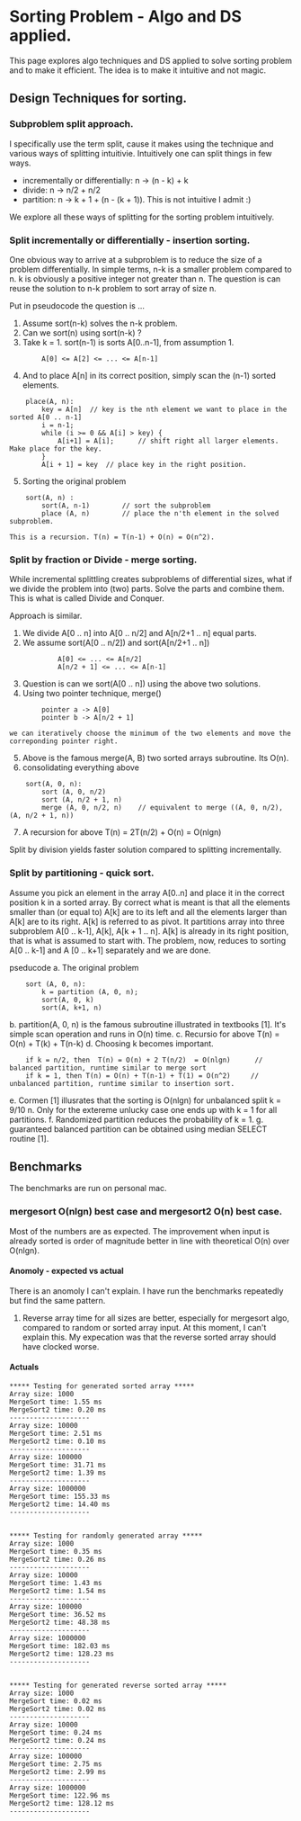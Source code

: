 # Sorting Problem - Algo and DS applied.  
This page explores algo techniques and DS applied to solve sorting problem and to make it efficient. The idea is to make it intuitive and not magic.


## Design Techniques for sorting. 

### Subproblem split approach. 
I specifically use the term split, cause it makes using the technique and various ways of splitting intuitivie. Intuitively one can split things in few ways.
+ incrementally or differentially:  n ->  (n - k)   +  k
+ divide:  n -> n/2 + n/2
+ partition: n ->  k + 1 +  (n - (k + 1)). This is not intuitive I admit :)

We explore all these ways of splitting for the sorting problem intuitively. 

### Split incrementally or differentially - insertion sorting.
One obvious way to arrive at a subproblem is to reduce the size of a problem differentially. In simple terms, n-k is a smaller problem compared to 
n.  k is obviously a positive integer not greater than n. The question is can reuse the solution to n-k problem to sort array of size n. 

Put in pseudocode the question is ... 
1. Assume sort(n-k) solves the n-k problem.
2. Can we sort(n) using sort(n-k) ? 
3. Take k = 1. sort(n-1) is sorts A[0..n-1], from assumption 1. 
```
        A[0] <= A[2] <= ... <= A[n-1]   
```
4. And to place A[n] in its correct position, simply scan the (n-1) sorted elements. 
```
    place(A, n):    
        key = A[n]  // key is the nth element we want to place in the sorted A[0 .. n-1]
        i = n-1;
        while (i >= 0 && A[i] > key) {
            A[i+1] = A[i];      // shift right all larger elements.  Make place for the key. 
        }
        A[i + 1] = key  // place key in the right position. 
```
5. Sorting the original problem
``` 
    sort(A, n) : 
        sort(A, n-1)        // sort the subproblem 
        place (A, n)        // place the n'th element in the solved subproblem.
``` 
    This is a recursion. T(n) = T(n-1) + O(n) = O(n^2). 


### Split by fraction or Divide - merge sorting.
While incremental splittling creates subproblems of differential sizes, what if we divide the problem into (two) parts. Solve the parts and combine them.
This is what is called Divide and Conquer.

Approach is similar. 
1. We divide A[0 .. n] into A[0 .. n/2] and A[n/2+1 .. n] equal parts. 
2. We assume sort(A[0 .. n/2]) and sort(A[n/2+1 .. n])
```
            A[0] <= ... <= A[n/2]   
            A[n/2 + 1] <= ... <= A[n-1]   
```
3. Question is can we sort(A[0 .. n]) using the above two solutions. 
4. Using two pointer technique,   merge()
```
        pointer a -> A[0]
        pointer b -> A[n/2 + 1] 
```
    we can iteratively choose the minimum of the two elements and move the correponding pointer right. 
5. Above is the famous merge(A, B) two sorted arrays subroutine. Its O(n). 
6. consolidating everything above 
```
    sort(A, 0, n): 
        sort (A, 0, n/2)
        sort (A, n/2 + 1, n)
        merge (A, 0, n/2, n)    // equivalent to merge ((A, 0, n/2), (A, n/2 + 1, n)) 
```
7. A recursion for above 
    T(n) = 2T(n/2) + O(n) = O(nlgn)

Split by division yields faster solution compared to splitting incrementally. 
 

### Split by partitioning - quick sort.
Assume you pick an element in the array A[0..n] and place it in the correct position k in a sorted array. By correct what is meant is that all the elements 
smaller than (or equal to)  A[k] are to its left and all the elements larger than A[k] are to its right. A[k] is referred to as pivot. It partitions array 
into three subproblem A[0 .. k-1], A[k], A[k + 1 .. n]. A[k] is already in its right position, that is what is assumed to start with. The problem, now, 
reduces to sorting A[0 .. k-1] and A [0 .. k+1] separately and we are done. 

pseducode 
a. The original problem
```
    sort (A, 0, n): 
        k = partition (A, 0, n);  
        sort(A, 0, k)
        sort(A, k+1, n)
```
b. partition(A, 0, n) is the famous subroutine illustrated in textbooks [1]. It's simple scan operation and runs in O(n) time. 
c. Recursio for above 
    T(n) = O(n) + T(k) + T(n-k)
d. Choosing k becomes important.  
```
    if k = n/2, then  T(n) = O(n) + 2 T(n/2)  = O(nlgn)      // balanced partition, runtime similar to merge sort
    if k = 1, then T(n) = O(n) + T(n-1) + T(1) = O(n^2)     // unbalanced partition, runtime similar to insertion sort. 
``` 
e. Cormen [1] illusrates that the sorting is O(nlgn) for unbalanced split k = 9/10 n. Only for the extereme unlucky case one ends up with k = 1 for all partitions. 
f. Randomized partition reduces the probability of k = 1. 
g. guaranteed balanced partition can be obtained using median SELECT routine [1].


## Benchmarks 
The benchmarks are run on personal mac.

### mergesort O(nlgn) best case and mergesort2 O(n) best case.
Most of the numbers are as expected. The improvement when input is already sorted is order of magnitude better in line with theoretical O(n) over O(nlgn). 


#### Anomoly - expected vs actual
There is an anomoly I can't explain. I have run the benchmarks repeatedly but find the same pattern. 

1. Reverse array time for all sizes are better, especially for mergesort algo, compared to random or sorted array input. 
At this moment, I can't explain this. My expecation was that the reverse sorted array should have clocked worse. 


#### Actuals
```
***** Testing for generated sorted array *****
Array size: 1000
MergeSort time: 1.55 ms
MergeSort2 time: 0.20 ms
--------------------
Array size: 10000
MergeSort time: 2.51 ms
MergeSort2 time: 0.10 ms
--------------------
Array size: 100000
MergeSort time: 31.71 ms
MergeSort2 time: 1.39 ms
--------------------
Array size: 1000000
MergeSort time: 155.33 ms
MergeSort2 time: 14.40 ms
--------------------


***** Testing for randomly generated array *****
Array size: 1000
MergeSort time: 0.35 ms
MergeSort2 time: 0.26 ms
--------------------
Array size: 10000
MergeSort time: 1.43 ms
MergeSort2 time: 1.54 ms
--------------------
Array size: 100000
MergeSort time: 36.52 ms
MergeSort2 time: 48.38 ms
--------------------
Array size: 1000000
MergeSort time: 182.03 ms
MergeSort2 time: 128.23 ms
--------------------


***** Testing for generated reverse sorted array *****
Array size: 1000
MergeSort time: 0.02 ms
MergeSort2 time: 0.02 ms
--------------------
Array size: 10000
MergeSort time: 0.24 ms
MergeSort2 time: 0.24 ms
--------------------
Array size: 100000
MergeSort time: 2.75 ms
MergeSort2 time: 2.99 ms
--------------------
Array size: 1000000
MergeSort time: 122.96 ms
MergeSort2 time: 128.12 ms
--------------------
```